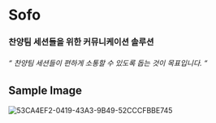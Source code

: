 # Sofo
### 찬양팀 세션들을 위한 커뮤니케이션 솔루션
###### “ 찬양팀 세션들이 편하게 소통할 수 있도록 돕는 것이 목표입니다. “

## Sample Image


![53CA4EF2-0419-43A3-9B49-52CCCFBBE745](https://github.com/c-peace/Sofo-Project/assets/85606158/ce27f6fd-fb83-4b95-9d01-99f01b4acf9c)
